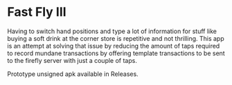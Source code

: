 # Fast Fly III

Having to switch hand positions and type a lot of information for stuff like buying a soft drink at the corner store is repetitive and not thrilling. This app is an attempt at solving that issue by reducing the amount of taps required to record mundane transactions by offering template transactions to be sent to the firefly server with just a couple of taps.

Prototype unsigned apk available in Releases. 
